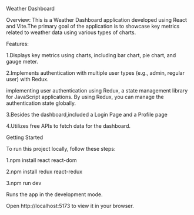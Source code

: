 Weather Dashboard

Overview:
This is a Weather Dashboard application developed using React and Vite.The primary goal of the application is to showcase key metrics related to weather data using various types of charts.

Features:

1.Displays key metrics using charts, including bar chart, pie chart, and gauge meter.

2.Implements authentication with multiple user types (e.g., admin, regular user) with Redux.

implementing user authentication using Redux, a state management library for JavaScript applications. By using Redux, you can manage the authentication state globally.

3.Besides the dashboard,included a Login Page and a Profile page

4.Utilizes free APIs to fetch data for the dashboard.

Getting Started

To run this project locally, follow these steps:

  1.npm install react react-dom 

  2.npm install redux react-redux   

  3.npm run dev 


Runs the app in the development mode.

Open http://localhost:5173 to view it in your browser.


